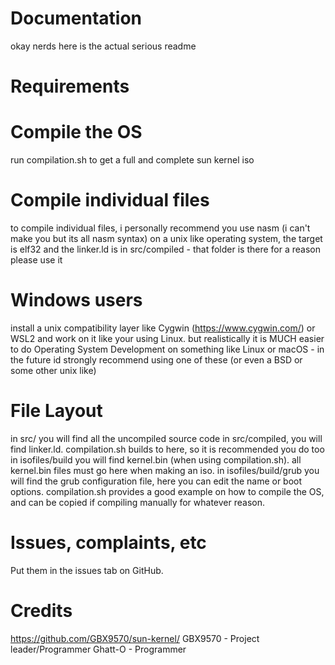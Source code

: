 # Documentation
okay nerds here is the actual serious readme

# Requirements

# Compile the OS
run compilation.sh to get a full and complete sun kernel iso

# Compile individual files
to compile individual files, i personally recommend you use nasm (i can't make you but its all nasm syntax) on a unix like
operating system, the target is elf32 and the linker.ld is in src/compiled - that folder is there for a reason please use it

# Windows users
install a unix compatibility layer like Cygwin (https://www.cygwin.com/) or WSL2 and work on it like your using Linux.
but realistically it is MUCH easier to do Operating System Development on something like Linux or macOS - in the future
id strongly recommend using one of these (or even a BSD or some other unix like)

# File Layout
in src/ you will find all the uncompiled source code
in src/compiled, you will find linker.ld. compilation.sh builds to here, so it is recommended you do too
in isofiles/build you will find kernel.bin (when using compilation.sh). all kernel.bin files must go here when making an iso.
in isofiles/build/grub you will find the grub configuration file, here you can edit the name or boot options.
compilation.sh provides a good example on how to compile the OS, and can be copied if compiling manually for whatever reason.

# Issues, complaints, etc
Put them in the issues tab on GitHub.

# Credits
https://github.com/GBX9570/sun-kernel/
GBX9570 - Project leader/Programmer
Ghatt-O - Programmer
